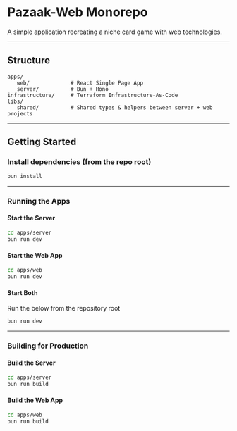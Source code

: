 # Pazaak-Web Monorepo

A simple application recreating a niche card game with web technologies.

---

## Structure

```text
apps/
   web/             # React Single Page App
   server/          # Bun + Hono
infrastructure/     # Terraform Infrastructure-As-Code
libs/
   shared/          # Shared types & helpers between server + web projects
```

---

## Getting Started

### Install dependencies (from the repo root)

```bash
bun install
```

---

### Running the Apps

#### Start the Server

```bash
cd apps/server
bun run dev
```

#### Start the Web App

```bash
cd apps/web
bun run dev
```

#### Start Both

Run the below from the repository root

```bash
bun run dev
```

---

### Building for Production

#### Build the Server

```bash
cd apps/server
bun run build
```

#### Build the Web App

```bash
cd apps/web
bun run build
```
